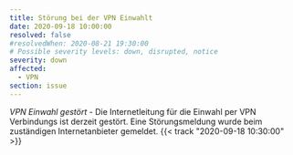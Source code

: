 ```yaml
---
title: Störung bei der VPN Einwahlt
date: 2020-09-18 10:00:00
resolved: false
#resolvedWhen: 2020-08-21 19:30:00
# Possible severity levels: down, disrupted, notice
severity: down
affected:
  - VPN
section: issue
---
```


*VPN Einwahl gestört* - Die Internetleitung für die Einwahl per VPN Verbindungs ist derzeit gestört. Eine Störungsmeldung wurde beim zuständigen Internetanbieter gemeldet. {{< track "2020-09-18 10:30:00" >}}
